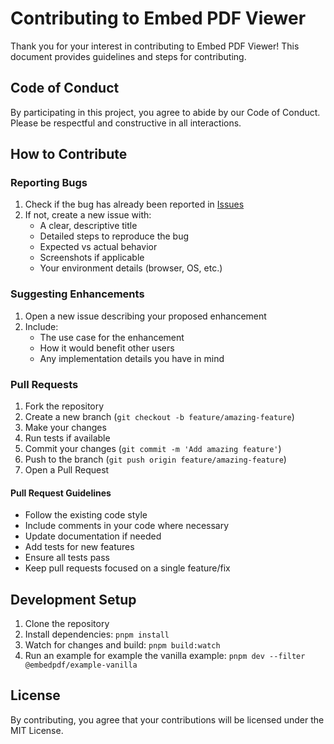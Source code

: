 # Contributing to Embed PDF Viewer

Thank you for your interest in contributing to Embed PDF Viewer! This document provides guidelines and steps for contributing.

## Code of Conduct

By participating in this project, you agree to abide by our Code of Conduct. Please be respectful and constructive in all interactions.

## How to Contribute

### Reporting Bugs

1. Check if the bug has already been reported in [Issues](https://github.com/cloudpdf/pdf-viewer/issues)
2. If not, create a new issue with:
   - A clear, descriptive title
   - Detailed steps to reproduce the bug
   - Expected vs actual behavior
   - Screenshots if applicable
   - Your environment details (browser, OS, etc.)

### Suggesting Enhancements

1. Open a new issue describing your proposed enhancement
2. Include:
   - The use case for the enhancement
   - How it would benefit other users
   - Any implementation details you have in mind

### Pull Requests

1. Fork the repository
2. Create a new branch (`git checkout -b feature/amazing-feature`)
3. Make your changes
4. Run tests if available
5. Commit your changes (`git commit -m 'Add amazing feature'`)
6. Push to the branch (`git push origin feature/amazing-feature`)
7. Open a Pull Request

#### Pull Request Guidelines

- Follow the existing code style
- Include comments in your code where necessary
- Update documentation if needed
- Add tests for new features
- Ensure all tests pass
- Keep pull requests focused on a single feature/fix

## Development Setup

1. Clone the repository
2. Install dependencies: `pnpm install`
3. Watch for changes and build: `pnpm build:watch`
4. Run an example for example the vanilla example: `pnpm dev --filter @embedpdf/example-vanilla`

## License

By contributing, you agree that your contributions will be licensed under the MIT License.
